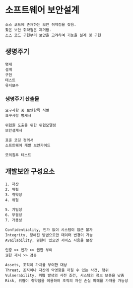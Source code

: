 # 소프트웨어 보안설계

    소스 코드에 존재하는 보안 취약점을 찾음.
    찾은 보안 취약점은 제거함.
    소스 코드 구현부터 보안을 고려하여 기능을 설계 및 구현

## 생명주기

    명세
    설계
    구현
    테스트
    유지보수

### 생명주기 산출물

    요구사항 중 보안항목 식별
    요구사항 명세서

    위협원 도출을 위한 위협모델링
    보안설계서

    표준 코딩 정의서
    소프트웨어 개발 보안가이드

    모의침투 테스트

## 개발보안 구성요소

    1. 자산
    2. 위협
    3. 취약성
    4. 위험

    5. 기밀성
    6. 무결성
    7. 가용성

    Confidentiality, 인가 없이 시스템이 접근 불가
    Integrity, 정해진 방법으로만 데이터 변경이 가능
    Availability, 권한이 있으면 서비스 사용을 보장

    인증 >> 인가 >> 권한 부여
    권한 제시 >> 검증

    Assets, 조직이 가치를 부여한 대상
    Threat, 조직이나 자산에 악영향을 끼칠 수 있는 사건, 행위
    Vulnerability, 위협 발생의 사전 조건, 시스템의 정보 보증을 낮춤
    Risk, 위협이 취약점을 이용하여 조직의 자산 손실 피해를 가져올 가능성
